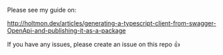 Please see my guide on:

http://holtmon.dev/articles/generating-a-typescript-client-from-swagger-OpenApi-and-publishing-it-as-a-package

If you have any issues, please create an issue on this repo 👍
